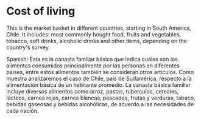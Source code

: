 # Cost of living

This is the market basket in different countries, starting in South America, Chile. It includes: most commonly bought food, fruits and vegetables, tobacco, soft drinks, alcoholic drinks and other items, depending on the country's survey. 


Spanish: 
Esta es la canasta familiar básica que indica cuáles son los alimentos consumidos principalmente por las personas en diferentes países, entre estos alimentos  también se consideran otros artículos. Como muestra analizaremos el caso de Chile, país de Sudamérica, respecto a la alimentación básica de un habitante promedio. La canasta básica familiar incluye diversos alimentos como:arroz, pastas, tuberculos, cereales, lácteos, carnes rojas, carnes blancas, pescados, frutas y verduras, tabaco, bebidas gaseosas y bebidas alcohólicas, de acuerdo a las necesidades de cada nación.
